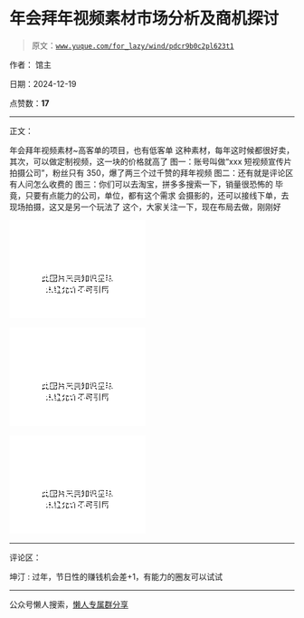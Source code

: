 # 年会拜年视频素材市场分析及商机探讨

> 原文：[`www.yuque.com/for_lazy/wind/pdcr9b0c2pl623t1`](https://www.yuque.com/for_lazy/wind/pdcr9b0c2pl623t1)

作者： 馆主

日期：2024-12-19

点赞数：**17**

* * *

正文：

年会拜年视频素材~高客单的项目，也有低客单 这种素材，每年这时候都很好卖，其次，可以做定制视频，这一块的价格就高了
图一：账号叫做“xxx 短视频宣传片拍摄公司”，粉丝只有 350，爆了两三个过千赞的拜年视频 图二：还有就是评论区有人问怎么收费的
图三：你们可以去淘宝，拼多多搜索一下，销量很恐怖的 毕竟，只要有点能力的公司，单位，都有这个需求 会摄影的，还可以接线下单，去现场拍摄，这又是另一个玩法了
这个，大家关注一下，现在布局去做，刚刚好

![](img/2f224dc480821de2ae6a3ed561fd9984.png "None")

![](img/4ca15b087c9d2a9a75ca8866945c4f21.png "None")

![](img/7813a9e4ecfb24f18c844bf17be06c77.png "None")

* * *

评论区：

坤汀 : 过年，节日性的赚钱机会差+1，有能力的圈友可以试试

* * *

公众号懒人搜索，[懒人专属群分享](https://lazybook.fun/#/blog/group)